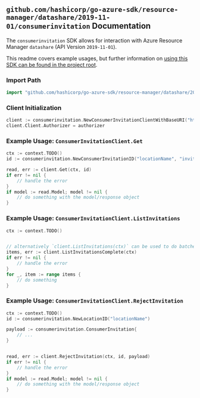 
## `github.com/hashicorp/go-azure-sdk/resource-manager/datashare/2019-11-01/consumerinvitation` Documentation

The `consumerinvitation` SDK allows for interaction with Azure Resource Manager `datashare` (API Version `2019-11-01`).

This readme covers example usages, but further information on [using this SDK can be found in the project root](https://github.com/hashicorp/go-azure-sdk/tree/main/docs).

### Import Path

```go
import "github.com/hashicorp/go-azure-sdk/resource-manager/datashare/2019-11-01/consumerinvitation"
```


### Client Initialization

```go
client := consumerinvitation.NewConsumerInvitationClientWithBaseURI("https://management.azure.com")
client.Client.Authorizer = authorizer
```


### Example Usage: `ConsumerInvitationClient.Get`

```go
ctx := context.TODO()
id := consumerinvitation.NewConsumerInvitationID("locationName", "invitationId")

read, err := client.Get(ctx, id)
if err != nil {
	// handle the error
}
if model := read.Model; model != nil {
	// do something with the model/response object
}
```


### Example Usage: `ConsumerInvitationClient.ListInvitations`

```go
ctx := context.TODO()


// alternatively `client.ListInvitations(ctx)` can be used to do batched pagination
items, err := client.ListInvitationsComplete(ctx)
if err != nil {
	// handle the error
}
for _, item := range items {
	// do something
}
```


### Example Usage: `ConsumerInvitationClient.RejectInvitation`

```go
ctx := context.TODO()
id := consumerinvitation.NewLocationID("locationName")

payload := consumerinvitation.ConsumerInvitation{
	// ...
}


read, err := client.RejectInvitation(ctx, id, payload)
if err != nil {
	// handle the error
}
if model := read.Model; model != nil {
	// do something with the model/response object
}
```
